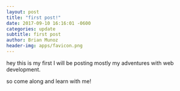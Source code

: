 ```yaml
---
layout: post
title: "first post!"
date: 2017-09-10 16:16:01 -0600
categories: update
subtitle: first post
author: Brian Munoz
header-img: apps/favicon.png
---
```


hey this is my first I will be posting mostly my adventures with web development.

so come along and learn with me!
